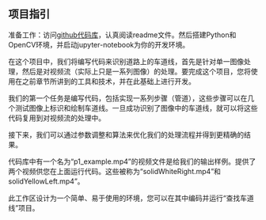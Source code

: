 ## 项目指引

准备工作：访问[github代码库](https://github.com/wangzhe0912/CarND-LaneLines-P1)，认真阅读readme文件。然后搭建Python和OpenCV环境，并启动jupyter-notebook为你的开发环境。

在这个项目中，我们将编写代码来识别道路上的车道线，首先是针对单一图像处理，然后是对视频流（实际上只是一系列图像）的处理。要完成这个项目，您将使用在之前章节所讲到的工具和技术，并在此基础上进行开发。

我们的第一个任务是编写代码，包括实现一系列步骤（管道），这些步骤可以在几个测试图像上标识和绘制车道线。一旦成功识别了图像中的车道线，就可以将这些代码复用到对视频流的处理中。

接下来，我们可以通过参数调整和算法来优化我们的处理流程并得到更精确的结果。

代码库中有一个名为“p1_example.mp4”的视频文件是给我们的输出样例。提供了两个视频供您在上面运行代码。这些被称为“solidWhiteRight.mp4”和solidYellowLeft.mp4”。



此工作区设计为一个简单、易于使用的环境，您可以在其中编码并运行“查找车道线”项目。